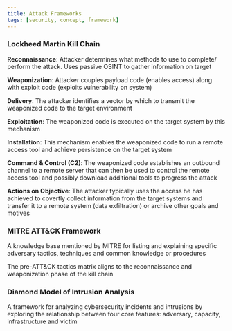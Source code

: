 ```yaml
---
title: Attack Frameworks
tags: [security, concept, framework]
---
```


### Lockheed Martin Kill Chain

**Reconnaissance**: Attacker determines what methods to use to complete/ perform the attack. Uses passive OSINT to gather information on target  

**Weaponization**: Attacker couples payload code (enables access) along with exploit code (exploits vulnerability on system)

**Delivery**: The attacker identifies a vector by which to transmit the weaponized code to the target environment

**Exploitation**: The weaponized code is executed on the target system by this mechanism

**Installation**: This mechanism enables the weaponized code to run a remote access tool and achieve persistence on the target system

**Command & Control (C2)**: The weaponized code establishes an outbound channel to a remote server that can then be used to control the remote access tool and possibly download additional tools to progress the attack

**Actions on Objective**: The attacker typically uses the access he has achieved to covertly collect information from the target systems and transfer it to a remote system (data exfiltration) or archive other goals and motives

### MITRE ATT&CK Framework

A knowledge base mentioned by MITRE for listing and explaining specific adversary tactics, techniques and common knowledge or procedures

The pre-ATT&CK tactics matrix aligns to the reconnaissance and weaponization phase of the kill chain

### Diamond Model of Intrusion Analysis

A framework for analyzing cybersecurity incidents and intrusions by exploring the relationship between four core features: adversary, capacity, infrastructure and victim